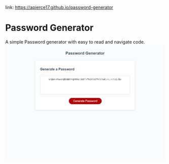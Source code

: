 link: https://apierce17.github.io/password-generator

# Password Generator
A simple Password generator with easy to read and navigate code.
![Alt Text](https://github.com/apierce17/password-generator/blob/master/website-screenshot.png)
